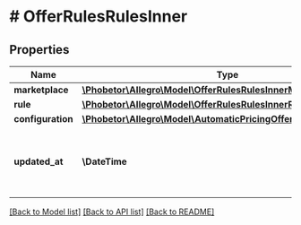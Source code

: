 # # OfferRulesRulesInner

## Properties

Name | Type | Description | Notes
------------ | ------------- | ------------- | -------------
**marketplace** | [**\Phobetor\Allegro\Model\OfferRulesRulesInnerMarketplace**](OfferRulesRulesInnerMarketplace.md) |  |
**rule** | [**\Phobetor\Allegro\Model\OfferRulesRulesInnerRule**](OfferRulesRulesInnerRule.md) |  |
**configuration** | [**\Phobetor\Allegro\Model\AutomaticPricingOfferRuleConfiguration**](AutomaticPricingOfferRuleConfiguration.md) |  | [optional]
**updated_at** | **\DateTime** | The date the rule assignment to offer.marketplace was last modified in ISO 8601 format. |

[[Back to Model list]](../../README.md#models) [[Back to API list]](../../README.md#endpoints) [[Back to README]](../../README.md)
